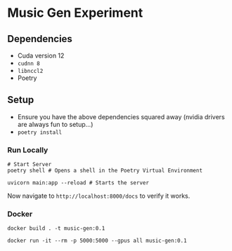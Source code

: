 # Music Gen Experiment

## Dependencies

* Cuda version 12
* `cudnn 8`
* `libnccl2`
* Poetry

## Setup

* Ensure you have the above dependencies squared away (nvidia drivers are always fun to setup...)
* `poetry install`

### Run Locally

``` shell
# Start Server
poetry shell # Opens a shell in the Poetry Virtual Environment

uvicorn main:app --reload # Starts the server
```

Now navigate to `http://localhost:8000/docs` to verify it works.

### Docker

``` shell
docker build . -t music-gen:0.1

docker run -it --rm -p 5000:5000 --gpus all music-gen:0.1
```